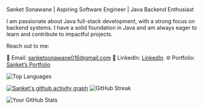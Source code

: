 

Sanket Sonawane | Aspiring Software Engineer | Java Backend Enthusiast

I am passionate about Java full-stack development, with a strong focus on backend systems. I have a solid foundation in Java and am always eager to learn and contribute to impactful projects.

Reach out to me:

📧 Email: sanketsonawane016@gmail.com
💼 LinkedIn: [LinkedIn](https://www.linkedin.com/in/sanket-sonawane-74a873253?utm_source=share&utm_campaign=share_via&utm_content=profile&utm_medium=android_app).
🌐 Portfolio: [Sanket’s Portfolio](https://showcase.talenlio.com/w/Resume-52744)


![Top Languages](https://github-readme-stats.vercel.app/api/top-langs/?username=Sanket2321)



[![Sanket's github activity graph](https://github-readme-activity-graph.vercel.app/graph?username=Sanket2321)](https://github.com/Sanket2321/github-readme-activity-graph)
![GitHub Streak](https://streak-stats.demolab.com/?user=Sanket2321&theme=dark)

![Your GitHub Stats](https://github-readme-stats.vercel.app/api?username=Sanket2321&show_icons=true&hide=prs,issues&count_private=true)






